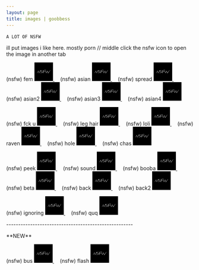 ```yaml
---
layout: page
title: images | goobbess
---
```


```term
A LOT OF NSFW
```
ill put images i like here. mostly porn // middle click the nsfw icon to open the image in another tab

(nsfw) fem 
<a href="images/sauce or eh/fem.png">
<img src="images/nsfw.png" width="50px" height="50px">
</a>
&nbsp;&nbsp;&nbsp;
(nsfw) asian 
<a href="images/puss.jpg">
<img src="images/nsfw.png" width="50px" height="50px">
</a> 
&nbsp;&nbsp;&nbsp;
(nsfw) spread
<a href="images/pusssss.jpg">
<img src="images/nsfw.png" width="50px" height="50px">
</a>
&nbsp;&nbsp;&nbsp;
(nsfw) asian2
<a href="images/sushi.jpg">
<img src="images/nsfw.png" width="50px" height="50px">
</a>
&nbsp;&nbsp;&nbsp;
(nsfw) asian3
<a href="images/oomg.jpg">
<img src="images/nsfw.png" width="50px" height="50px">
</a>
&nbsp;&nbsp;&nbsp;
(nsfw) asian4
<a href="images/omg.jpg">
<img src="images/nsfw.png" width="50px" height="50px">
</a>

(nsfw) fck u
<a href="images/flick.jpg">
<img src="images/nsfw.png" width="50px" height="50px">
</a>
&nbsp;&nbsp;&nbsp;
(nsfw) leg hair
<a href="images/hair.jpg">
<img src="images/nsfw.png" width="50px" height="50px">
</a>
&nbsp;&nbsp;&nbsp;
(nsfw) loli
<a href="images/galaxy.png">
<img src="images/nsfw.png" width="50px" height="50px">
</a>
&nbsp;&nbsp;&nbsp;
(nsfw) raven
<a href="images/guh.jpg">
<img src="images/nsfw.png" width="50px" height="50px">
</a>
&nbsp;&nbsp;&nbsp;
(nsfw) hole
<a href="images/pussssssss.jpg">
<img src="images/nsfw.png" width="50px" height="50px">
</a>
&nbsp;&nbsp;&nbsp;
(nsfw) chas
<a href="images/chas.jpg">
<img src="images/nsfw.png" width="50px" height="50px">
</a>

(nsfw) peek
<a href="images/pusss.jpg">
<img src="images/nsfw.png" width="50px" height="50px">
</a>
&nbsp;&nbsp;&nbsp;
(nsfw) sound
<a href="images/sound.jpg">
<img src="images/nsfw.png" width="50px" height="50px">
</a>
&nbsp;&nbsp;&nbsp;
(nsfw) booba
<a href="images/big.png">
<img src="images/nsfw.png" width="50px" height="50px">
</a>
&nbsp;&nbsp;&nbsp;
(nsfw) beta
<a href="images/beta.jpg">
<img src="images/nsfw.png" width="50px" height="50px">
</a>
&nbsp;&nbsp;&nbsp;
(nsfw) back
<a href="images/back.jpg">
<img src="images/nsfw.png" width="50px" height="50px">
</a>
&nbsp;&nbsp;&nbsp;
(nsfw) back2
<a href="images/back2.jpg">
<img src="images/nsfw.png" width="50px" height="50px">
</a>

(nsfw) ignoring
<a href="images/toe.jpg">
<img src="images/nsfw.png" width="50px" height="50px">
</a>
&nbsp;&nbsp;&nbsp;
(nsfw) quq
<a href="images/quq.jpg">
<img src="images/nsfw.png" width="50px" height="50px">
</a>

<p>
-----------------------------------------------------
</p>

<p>
**NEW**
</p>

(nsfw) bus
<a href="images/listen.jpg">
<img src="images/nsfw.png" width="50px" height="50px">
</a>
&nbsp;&nbsp;&nbsp;
(nsfw) flash
<a href="images/flash.jpg">
<img src="images/nsfw.png" width="50px" height="50px">
</a>
